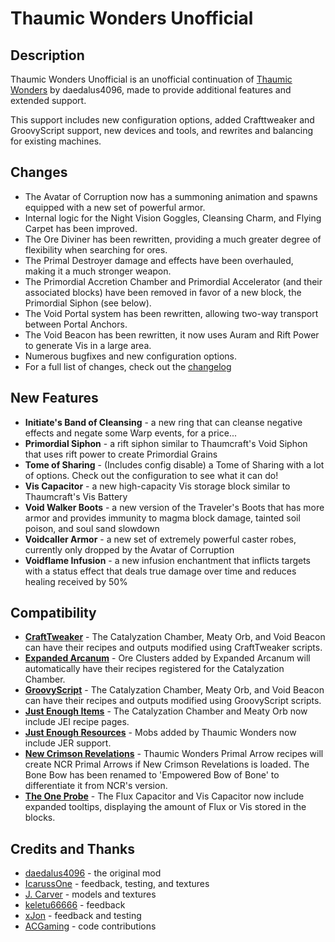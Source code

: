 # Thaumic Wonders Unofficial

## Description
Thaumic Wonders Unofficial is an unofficial continuation of [Thaumic Wonders](https://www.curseforge.com/minecraft/mc-mods/thaumic-wonders) by daedalus4096, made to provide additional features and extended support.

This support includes new configuration options, added Crafttweaker and GroovyScript support, new devices and tools, and rewrites and balancing for existing machines.

## Changes
- The Avatar of Corruption now has a summoning animation and spawns equipped with a new set of powerful armor.
- Internal logic for the Night Vision Goggles, Cleansing Charm, and Flying Carpet has been improved.
- The Ore Diviner has been rewritten, providing a much greater degree of flexibility when searching for ores.
- The Primal Destroyer damage and effects have been overhauled, making it a much stronger weapon.
- The Primordial Accretion Chamber and Primordial Accelerator (and their associated blocks) have been removed in favor of a new block, the Primordial Siphon (see below).
- The Void Portal system has been rewritten, allowing two-way transport between Portal Anchors.
- The Void Beacon has been rewritten, it now uses Auram and Rift Power to generate Vis in a large area.
- Numerous bugfixes and new configuration options.
- For a full list of changes, check out the [changelog](https://github.com/Invadermonky/ThaumicWondersUnofficial/blob/master/changelog.md)

## New Features
- **Initiate's Band of Cleansing** - a new ring that can cleanse negative effects and negate some Warp events, for a price...
- **Primordial Siphon** - a rift siphon similar to Thaumcraft's Void Siphon that uses rift power to create Primordial Grains
- **Tome of Sharing** - (Includes config disable) a Tome of Sharing with a lot of options. Check out the configuration to see what it can do!
- **Vis Capacitor** - a new high-capacity Vis storage block similar to Thaumcraft's Vis Battery
- **Void Walker Boots** - a new version of the Traveler's Boots that has more armor and provides immunity to magma block damage, tainted soil poison, and soul sand slowdown
- **Voidcaller Armor** - a new set of extremely powerful caster robes, currently only dropped by the Avatar of Corruption
- **Voidflame Infusion** - a new infusion enchantment that inflicts targets with a status effect that deals true damage over time and reduces healing received by 50%

## Compatibility
- [**CraftTweaker**](https://www.curseforge.com/minecraft/mc-mods/crafttweaker) - The Catalyzation Chamber, Meaty Orb, and Void Beacon can have their recipes and outputs modified using CraftTweaker scripts.
- [**Expanded Arcanum**](https://www.curseforge.com/minecraft/mc-mods/expanded-arcanum) - Ore Clusters added by Expanded Arcanum will automatically have their recipes registered for the Catalyzation Chamber.
- [**GroovyScript**](https://www.curseforge.com/minecraft/mc-mods/groovyscript) - The Catalyzation Chamber, Meaty Orb, and Void Beacon can have their recipes and outputs modified using GroovyScript scripts.
- [**Just Enough Items**](https://www.curseforge.com/minecraft/mc-mods/jei) - The Catalyzation Chamber and Meaty Orb now include JEI recipe pages.
- [**Just Enough Resources**](https://www.curseforge.com/minecraft/mc-mods/just-enough-resources-jer) - Mobs added by Thaumic Wonders now include JER support.
- [**New Crimson Revelations**](https://www.curseforge.com/minecraft/mc-mods/new-crimson-revelations) - Thaumic Wonders Primal Arrow recipes will create NCR Primal Arrows if New Crimson Revelations is loaded. The Bone Bow has been renamed to 'Empowered Bow of Bone' to differentiate it from NCR's version.
- [**The One Probe**](https://www.curseforge.com/minecraft/mc-mods/the-one-probe) - The Flux Capacitor and Vis Capacitor now include expanded tooltips, displaying the amount of Flux or Vis stored in the blocks.

## Credits and Thanks
- [daedalus4096](https://www.curseforge.com/members/daedalus4096/projects) - the original mod
- [IcarussOne](https://www.curseforge.com/members/icarussone/projects) - feedback, testing, and textures
- [J. Carver](https://www.curseforge.com/members/john__carver/projects) - models and textures
- [keletu66666](https://www.curseforge.com/members/keletu66666/projects) - feedback
- [xJon](https://www.curseforge.com/members/xjon__/projects) - feedback and testing
- [ACGaming](https://www.curseforge.com/members/acgaming/projects) - code contributions
